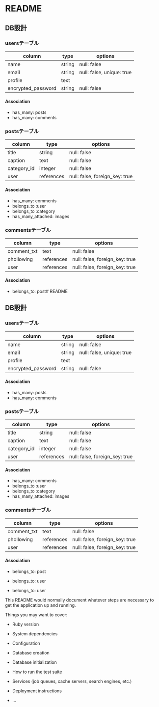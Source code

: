 # README
## DB設計
### usersテーブル
| column             | type   | options                   |
| ------------------ | ------ | ------------------------- |
| name               | string | null: false               |
| email              | string | null: false, unique: true |
| profile            | text   |                           |
| encrypted_password | string | null: false               |

#### Association
- has_many: posts
- has_many: comments

### postsテーブル
| column        | type       | options                        |
| ------------- | ---------- | ------------------------------ |
| title         | string     | null: false                    |
| caption       | text       | null: false                    |
| category_id   | integer    | null: false                    |
| user          | references | null: false, foreign_key: true |

#### Association
- has_many: comments
- belongs_to :user
- belongs_to :category
- has_many_attached: images

### commentsテーブル
| column      | type       | options                        |
| ----------- | ---------- | ------------------------------ |
| comment_txt | text       | null: false                    |
| phollowing  | references | null: false, foreign_key: true |
| user        | references | null: false, foreign_key: true |

#### Association
- belongs_to: post# README
## DB設計
### usersテーブル
| column             | type   | options                   |
| ------------------ | ------ | ------------------------- |
| name               | string | null: false               |
| email              | string | null: false, unique: true |
| profile            | text   |                           |
| encrypted_password | string | null: false               |

#### Association
- has_many: posts
- has_many: comments

### postsテーブル
| column        | type       | options                        |
| ------------- | ---------- | ------------------------------ |
| title         | string     | null: false                    |
| caption       | text       | null: false                    |
| category_id   | integer    | null: false                    |
| user          | references | null: false, foreign_key: true |

#### Association
- has_many: comments
- belongs_to :user
- belongs_to :category
- has_many_attached: images

### commentsテーブル
| column      | type       | options                        |
| ----------- | ---------- | ------------------------------ |
| comment_txt | text       | null: false                    |
| phollowing  | references | null: false, foreign_key: true |
| user        | references | null: false, foreign_key: true |

#### Association
- belongs_to: post
- belongs_to: user

- belongs_to: user


This README would normally document whatever steps are necessary to get the
application up and running.

Things you may want to cover:

* Ruby version

* System dependencies

* Configuration

* Database creation

* Database initialization

* How to run the test suite

* Services (job queues, cache servers, search engines, etc.)

* Deployment instructions

* ...
